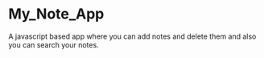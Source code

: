 # My_Note_App
A javascript based app where you can add notes and delete them and also you can search your notes.




